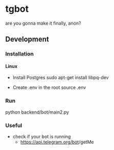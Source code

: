 # tgbot
are you gonna make it finally, anon?

## Development

### Installation

#### Linux
- Install Postgres
  sudo apt-get install libpq-dev

- Create .env in the root
  source .env

### Run
python backend/bot/main2.py

### Useful
- check if your bot is running
  - https://api.telegram.org/bot<token>/getMe

